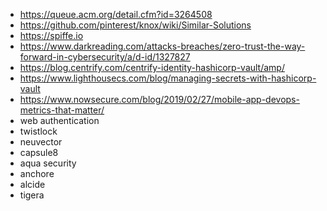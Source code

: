 - https://queue.acm.org/detail.cfm?id=3264508
- https://github.com/pinterest/knox/wiki/Similar-Solutions
- https://spiffe.io
- https://www.darkreading.com/attacks-breaches/zero-trust-the-way-forward-in-cybersecurity/a/d-id/1327827
- https://blog.centrify.com/centrify-identity-hashicorp-vault/amp/
- https://www.lighthousecs.com/blog/managing-secrets-with-hashicorp-vault
- https://www.nowsecure.com/blog/2019/02/27/mobile-app-devops-metrics-that-matter/
- web authentication
- twistlock
- neuvector
- capsule8
- aqua security
- anchore
- alcide
- tigera
